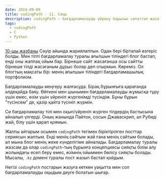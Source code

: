 ```yaml
---
date: 2024-09-09
title: codingPath - 11. Соңы
description: codingPath – бағдарламалауды үйрену барысын сипаттап жазатын постарды біріктіретін тег. Бағдарламалауды өздігінен үйреніп жүрген адамдарға пайдалы болуы мүмкін.
tags:
  - codingPath
  - C
  - Python
---
```


[10-шы жазбаны](blog/codingPath-10/) Сәуір айында жариялаппын. Одан бері бірталай өзгеріс болды. Мен тіпті бағдарламалау туралы ағылшын тіліндегі блог бастап, енді оны жаппақ ойым бар. Бірнеше сайт жасағанша осы сайтты бірнеше тілді жасағаным дұрыс болар деп отырмын. Көреміз. Ол блогтың мақсаты бір: менің ағылшын тіліндегі бағдарламашылық портфолиом.

Бағдарламалауды меңгеру жалғасуда. Бірақ бұрынғыға қарағанда әлдеқайда баяу. Өйткені мен шынымен бағдарламалауды жұмысқа тұру үшін емес, өзім үшін үйреніп жүргенімді түсіндім. Бұны бұрын "түсінсем" де, қазір қайта түсініп жүрмін.

Си бағдарламалау тілі мен оқып/үйреніп жүрген тілдердің бастысына айналып үлгерді. Оның жанында Пайтон, сосын Джаваскрип, ал Рубиді жай, білу үшін қарап қоямын.

Жалпы айтарым осымен `codingPath` тегімен біріктірілген посттар сериясын жаптым. Енді менің сайтым жай ғана менің сайтым болады, ал мына блог менің жеке күнделігіме айналады. Бағдарламалау туралы жазсам да олар `codingPath`-тың бұрынға концепциясы сияқты білім алу жолындағы есеп беру емес, өзімнің ойыммен бөлісу сияқты болады. Мысалы, `.kz` домені туралы пост жазып бастап қойдым.

Негізі `codingPath` постарын жазуға кеткен уақытта мен сол бағдарламалауды оқыдым деуге болатын шығар.

